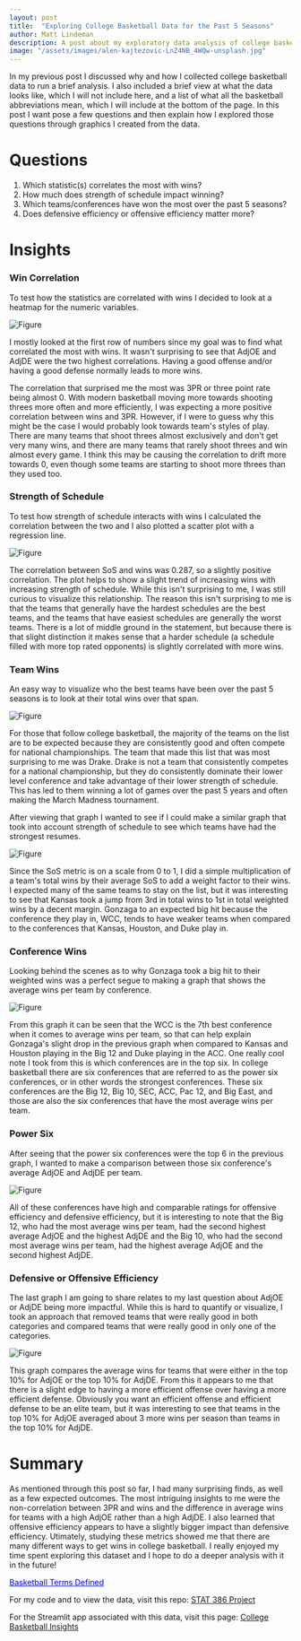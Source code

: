 ```yaml
---
layout: post
title:  "Exploring College Basketball Data for the Past 5 Seasons"
author: Matt Lindeman
description: A post about my exploratory data analysis of college basketball analytical data
image: "/assets/images/alen-kajtezovic-LnZ4NB_4WQw-unsplash.jpg"
---
```


In my previous post I discussed why and how I collected college basketball data to run a brief analysis. I also included a brief view at what the data looks like, which I will not include here, and a list of what all the basketball abbreviations mean, which I will include at the bottom of the page. In this post I want pose a few questions and then explain how I explored those questions through graphics I created from the data. 

# Questions

1. Which statistic(s) correlates the most with wins?
2. How much does strength of schedule impact winning?
3. Which teams/conferences have won the most over the past 5 seasons?
4. Does defensive efficiency or offensive efficiency matter more?

# Insights

### Win Correlation

To test how the statistics are correlated with wins I decided to look at a heatmap for the numeric variables.

![Figure](/assets/images/WinsHeatmap.jpg)

I mostly looked at the first row of numbers since my goal was to find what correlated the most with wins. It wasn't surprising to see that AdjOE and AdjDE were the two highest correlations. Having a good offense and/or having a good defense normally leads to more wins.

The correlation that surprised me the most was 3PR or three point rate being almost 0. With modern basketball moving more towards shooting threes more often and more efficiently, I was expecting a more positive correlation between wins and 3PR. However, if I were to guess why this might be the case I would probably look towards team's styles of play. There are many teams that shoot threes almost exclusively and don't get very many wins, and there are many teams that rarely shoot threes and win almost every game. I think this may be causing the correlation to drift more towards 0, even though some teams are starting to shoot more threes than they used too.

### Strength of Schedule

To test how strength of schedule interacts with wins I calculated the correlation between the two and I also plotted a scatter plot with a regression line.

![Figure](/assets/images/WinsVSoS.jpg)

The correlation between SoS and wins was 0.287, so a slightly positive correlation. The plot helps to show a slight trend of increasing wins with increasing strength of schedule. While this isn't surprising to me, I was still curious to visualize this relationship. The reason this isn't surprising to me is that the teams that generally have the hardest schedules are the best teams, and the teams that have easiest schedules are generally the worst teams. There is a lot of middle ground in the statement, but because there is that slight distinction it makes sense that a harder schedule (a schedule filled with more top rated opponents) is slightly correlated with more wins. 

### Team Wins

An easy way to visualize who the best teams have been over the past 5 seasons is to look at their total wins over that span.

![Figure](/assets/images/TopWins.jpg)

For those that follow college basketball, the majority of the teams on the list are to be expected because they are consistently good and often compete for national championships. The team that made this list that was most surprising to me was Drake. Drake is not a team that consistently competes for a national championship, but they do consistently dominate their lower level conference and take advantage of their lower strength of schedule. This has led to them winning a lot of games over the past 5 years and often making the March Madness tournament.

After viewing that graph I wanted to see if I could make a similar graph that took into account strength of schedule to see which teams have had the strongest resumes.

![Figure](/assets/images/WeightedWins.jpg)

Since the SoS metric is on a scale from 0 to 1, I did a simple multiplication of a team's total wins by their average SoS to add a weight factor to their wins. I expected many of the same teams to stay on the list, but it was interesting to see that Kansas took a jump from 3rd in total wins to 1st in total weighted wins by a decent margin. Gonzaga to an expected big hit because the conference they play in, WCC, tends to have weaker teams when compared to the conferences that Kansas, Houston, and Duke play in. 

### Conference Wins

Looking behind the scenes as to why Gonzaga took a big hit to their weighted wins was a perfect segue to making a graph that shows the average wins per team by conference.

![Figure](/assets/images/WinByConf.jpg)

From this graph it can be seen that the WCC is the 7th best conference when it comes to average wins per team, so that can help explain Gonzaga's slight drop in the previous graph when compared to Kansas and Houston playing in the Big 12 and Duke playing in the ACC. One really cool note I took from this is which conferences are in the top six. In college basketball there are six conferences that are referred to as the power six conferences, or in other words the strongest conferences. These six conferences are the Big 12, Big 10, SEC, ACC, Pac 12, and Big East, and those are also the six conferences that have the most average wins per team. 

### Power Six

After seeing that the power six conferences were the top 6 in the previous graph, I wanted to make a comparison between those six conference's average AdjOE and AdjDE per team.

![Figure](/assets/images/EfficiencyConf.jpg)

All of these conferences have high and comparable ratings for offensive efficiency and defensive efficiency, but it is interesting to note that the Big 12, who had the most average wins per team, had the second highest average AdjOE and the highest AdjDE and the Big 10, who had the second most average wins per team, had the highest average AdjOE and the second highest AdjDE. 

### Defensive or Offensive Efficiency

The last graph I am going to share relates to my last question about AdjOE or AdjDE being more impactful. While this is hard to quantify or visualize, I took an approach that removed teams that were really good in both categories and compared teams that were really good in only one of the categories.

![Figure](/assets/images/EfficiencyComp.jpg)

This graph compares the average wins for teams that were either in the top 10% for AdjOE or the top 10% for AdjDE. From this it appears to me that there is a slight edge to having a more efficient offense over having a more efficient defense. Obviously you want an efficient offense and efficient defense to be an elite team, but it was interesting to see that teams in the top 10% for AdjOE averaged about 3 more wins per season than teams in the top 10% for AdjDE.

# Summary

As mentioned through this post so far, I had many surprising finds, as well as a few expected outcomes. The most intriguing insights to me were the non-correlation between 3PR and wins and the difference in average wins for teams with a high AdjOE rather than a high AdjDE. I also learned that offensive efficiency appears to have a slightly bigger impact than defensive efficiency. Utimately, studying these metrics showed me that there are many different ways to get wins in college basketball. I really enjoyed my time spent exploring this dataset and I hope to do a deeper analysis with it in the future!


<html>
<head>
  <title>Basketball Terms Dropdown</title>
  <style>
    .dropdown-content {
      display: none;
      padding: 10px;
      border: 1px solid #ccc;
      border-radius: 5px;
      background-color: #f9f9f9;
      margin-top: 10px;
    }

    .dropdown-content p {
      margin: 5px 0;
    }

    .dropdown-button {
      cursor: pointer;
      color: blue;
      text-decoration: underline;
    }
  </style>
</head>
<body>

<!-- The dropdown button -->
<p class="dropdown-button" onclick="toggleDropdown()">Basketball Terms Defined</p>

<!-- The content inside the dropdown -->
<div id="myDropdown" class="dropdown-content">
  <p><strong>Rk:</strong> Rank on the Barthag Scale</p>
  <p><strong>Team:</strong> College Basketball Team</p>
  <p><strong>Conf:</strong> College Basketball Conference</p>
  <p><strong>G:</strong> Amount of Games Played</p>
  <p><strong>Wins:</strong> Total Regular Season Wins</p>
  <p><strong>Losses:</strong> Total Regular Season Losses</p>
  <p><strong>AdjOE:</strong> Adjusted Offensive Efficiency (Points scored per 100 possessions, adjusted for opponent)</p>
  <p><strong>AdjDE:</strong> Adjusted Defensive Efficiency (Points allowed per 100 possessions, adjusted for opponent)</p>
  <p><strong>Barthag:</strong> Power Rating (Chance of beating average D-1 team)</p>
  <p><strong>EFG%:</strong> Effective Field Goal Percentage (Adjusts field goal percentage to account for three's being worth more)</p>
  <p><strong>EFGD%:</strong> Defensive Effective Field Goal Percentage</p>
  <p><strong>TOR:</strong> Turnover Rate (Percent of offensive possessions that result in a turnover)</p>
  <p><strong>TORD:</strong> Defensive Turnover Rate (Percent of defensive possessions that result in a turnover)</p>
  <p><strong>ORB:</strong> Offensive Rebound Percentage (Percent of available offensive rebounds grabbed)</p>
  <p><strong>DRB:</strong> Offensive Rebound Allowed Percentage (Percent of available offensive rebounds grabbed by opposition)</p>
  <p><strong>FTR:</strong> Free Throw Rate (Ratio of free throw attempts to field goal attempts)</p>
  <p><strong>FTRD:</strong> Defensive Free Throw Rate (Opponent ratio of free throw attempts to field goal attempts)</p>
  <p><strong>2P%:</strong> Two Point Percentage (Percent of two point shots attempted that went in)</p>
  <p><strong>2P%D:</strong> Defensive Two Point Percentage (Percent of two point shots allowed that went in)</p>
  <p><strong>3P%:</strong> Three Point Percentage (Percent of three point shots attempted that went in)</p>
  <p><strong>3P%D:</strong> Defensive Three Point Percentage (Percent of three point shots allowed that went in)</p>
  <p><strong>3PR:</strong> Three Point Rate (Ratio of three point attempts to two point attempts)</p>
  <p><strong>3PRD:</strong> Defensive Three Point Rate (Opponent ratio of three point attempts to two point attempts)</p>
  <p><strong>Season:</strong> Year of Data</p>
  <p><strong>Elite:</strong> Percentage of games an elite team would project to lose against this schedule</p>
  <p><strong>SoS:</strong> Strength of Schedule (Average of opponent Barthags)</p>
</div>

<script>
// JavaScript to toggle the display of the dropdown content
function toggleDropdown() {
  var dropdown = document.getElementById("myDropdown");
  if (dropdown.style.display === "none") {
    dropdown.style.display = "block";
  } else {
    dropdown.style.display = "none";
  }
}
</script>

</body>
</html>


For my code and to view the data, visit this repo: [STAT 386 Project](https://github.com/MattLindeman/STAT386-Project)

For the Streamlit app associated with this data, visit this page: [College Basketball Insights](https://collegebasketballinsights.streamlit.app)
